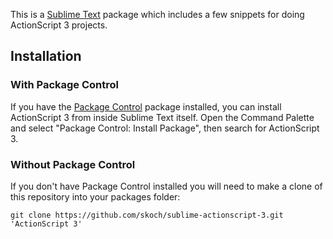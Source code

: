 This is a [Sublime Text][sublime] package which includes a few snippets for doing ActionScript 3 projects.

## Installation ##

### With Package Control ###

If you have the [Package Control][package_control] package installed, you can install ActionScript 3 from inside Sublime Text itself. Open the Command Palette and select "Package Control: Install Package", then search for ActionScript 3.

### Without Package Control ###

If you don't have Package Control installed you will need to make a clone of this repository into your packages folder:

    git clone https://github.com/skoch/sublime-actionscript-3.git 'ActionScript 3'


[sublime]: http://www.sublimetext.com/
[package_control]: http://wbond.net/sublime_packages/package_control